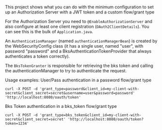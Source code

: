 This project shows what you can do with the minimum configuration to
set up an Authorization Server with a JWT token and a custom flow/grant type

For the Authorization Server you need to `@EnableAuthorizationServer`
and also configure at least one client registration
(`OAuth2ClientDetails`). You can see this is the bulk of
`Application.java`. 

An `AuthenticationManager` (named `authenticationManagerBean`) is created by 
the WebSecurityConfig class (it has a single user, named "user", with password 
"password" and a BksAuthenticationTokenProvider that always authenticates 
a token correctly).

The `BksTokenGranter` is responsible for retrieving the bks token and calling 
the authenticationManager to try to authenticate the request.

Usage examples:
User/Pass authentication in a password flow/grant type
```
curl -X POST -d 'grant_type=password&client_id=my-client-with-secret&client_secret=secret&username=user&password=password' 'http://localhost:8080/oauth/token'
```


Bks Token authentication in a bks_token flow/grant type
```
curl -X POST -d 'grant_type=bks_token&client_id=my-client-with-secret&client_secret=secret' 'http://localhost:8080/oauth/token?token=1234'
```